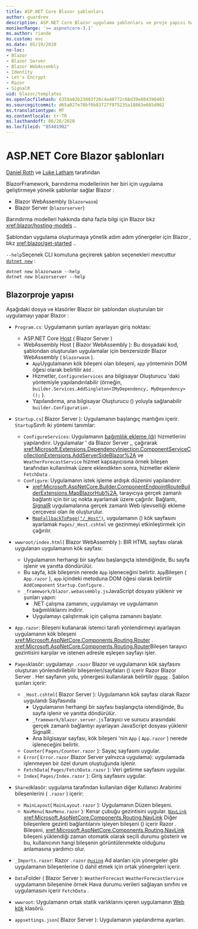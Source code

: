 ```yaml
---
title: ASP.NET Core Blazor şablonları
author: guardrex
description: ASP.NET Core Blazor uygulama şablonları ve proje yapısı hakkında bilgi edinin Blazor .
monikerRange: '>= aspnetcore-3.1'
ms.author: riande
ms.custom: mvc
ms.date: 05/19/2020
no-loc:
- Blazor
- Blazor Server
- Blazor WebAssembly
- Identity
- Let's Encrypt
- Razor
- SignalR
uid: blazor/templates
ms.openlocfilehash: 6359a02b23803f26c4a40772c68d39e804396403
ms.sourcegitcommit: d65a027e78bf0b83727f975235a18863e685d902
ms.translationtype: MT
ms.contentlocale: tr-TR
ms.lasthandoff: 06/26/2020
ms.locfileid: "85401902"
---
```

# <a name="aspnet-core-blazor-templates"></a>ASP.NET Core Blazor şablonları

[Daniel Roth](https://github.com/danroth27) ve [Luke Latham](https://github.com/guardrex) tarafından

BlazorFramework, barındırma modellerinin her biri için uygulama geliştirmeye yönelik şablonlar sağlar Blazor :

* Blazor WebAssembly (`blazorwasm`)
* Blazor Server (`blazorserver`)

Barındırma modelleri hakkında daha fazla bilgi için Blazor bkz <xref:blazor/hosting-models> ..

Şablondan uygulama oluşturmaya yönelik adım adım yönergeler için Blazor , bkz <xref:blazor/get-started> ..

`--help`Seçenek CLI komutuna geçirerek şablon seçenekleri mevcuttur [`dotnet new`](/dotnet/core/tools/dotnet-new) :

```dotnetcli
dotnet new blazorwasm --help
dotnet new blazorserver --help
```

## <a name="blazor-project-structure"></a>Blazorproje yapısı

Aşağıdaki dosya ve klasörler Blazor bir şablondan oluşturulan bir uygulamayı yapar Blazor :

* `Program.cs`: Uygulamanın şunları ayarlayan giriş noktası:

  * ASP.NET Core [Host](xref:fundamentals/host/generic-host) ( Blazor Server )
  * WebAssembly Host ( Blazor WebAssembly ): Bu dosyadaki kod, şablondan oluşturulan uygulamalar için benzersizdir Blazor WebAssembly ( `blazorwasm` ).
    * `App`Uygulamanın kök bileşeni olan bileşeni, `app` yönteminin DOM öğesi olarak belirtilir `Add` .
    * Hizmetler, `ConfigureServices` ana bilgisayar Oluşturucu 'daki yöntemiyle yapılandırılabilir (örneğin, `builder.Services.AddSingleton<IMyDependency, MyDependency>();` ).
    * Yapılandırma, ana bilgisayar Oluşturucu () yoluyla sağlanabilir `builder.Configuration` .

* `Startup.cs`( Blazor Server ): Uygulamanın başlangıç mantığını içerir. `Startup`Sınıfı iki yöntemi tanımlar:

  * `ConfigureServices`: Uygulamanın [bağımlılık ekleme (dı)](xref:fundamentals/dependency-injection) hizmetlerini yapılandırır. Uygulamalar ' da Blazor Server ,, çağırarak <xref:Microsoft.Extensions.DependencyInjection.ComponentServiceCollectionExtensions.AddServerSideBlazor%2A> ve `WeatherForecastService` hizmet kapsayıcısına örnek bileşen tarafından kullanılmak üzere eklendikten sonra, hizmetler eklenir `FetchData` .
  * `Configure`: Uygulamanın istek işleme ardışık düzenini yapılandırır:
    * <xref:Microsoft.AspNetCore.Builder.ComponentEndpointRouteBuilderExtensions.MapBlazorHub%2A>, tarayıcıya gerçek zamanlı bağlantı için bir uç nokta ayarlamak üzere çağırılır. Bağlantı, [SignalR](xref:signalr/introduction) uygulamalarına gerçek zamanlı Web işlevselliği ekleme çerçevesi olan ile oluşturulur.
    * [`MapFallbackToPage("/_Host")`](xref:Microsoft.AspNetCore.Builder.RazorPagesEndpointRouteBuilderExtensions.MapFallbackToPage*), uygulamanın () kök sayfasını ayarlamak `Pages/_Host.cshtml` ve gezinmeyi etkinleştirmek için çağırılır.

* `wwwroot/index.html`( Blazor WebAssembly ): BIR HTML sayfası olarak uygulanan uygulamanın kök sayfası:
  * Uygulamanın herhangi bir sayfası başlangıçta istendiğinde, Bu sayfa işlenir ve yanıtta döndürülür.
  * Bu sayfa, kök bileşenin nerede `App` işleneceğini belirtir. `App`Bileşen ( `App.razor` ), `app` içindeki metoduna DOM öğesi olarak belirtilir `AddComponent` `Startup.Configure` .
  * `_framework/blazor.webassembly.js`JavaScript dosyası yüklenir ve şunları yapın:
    * .NET çalışma zamanını, uygulamayı ve uygulamanın bağımlılıklarını indirir.
    * Uygulamayı çalıştırmak için çalışma zamanını başlatır.

* `App.razor`: Bileşeni kullanarak istemci tarafı yönlendirmeyi ayarlayan uygulamanın kök bileşeni <xref:Microsoft.AspNetCore.Components.Routing.Router> . <xref:Microsoft.AspNetCore.Components.Routing.Router>Bileşen tarayıcı gezintisini karşılar ve istenen adresle eşleşen sayfayı işler.

* `Pages`klasör: uygulamayı `.razor` Blazor ve uygulamanın kök sayfasını oluşturan yönlendirilebilir bileşenleri/sayfaları () içerir Razor Blazor Server . Her sayfanın yolu, yönergesi kullanılarak belirtilir [`@page`](xref:mvc/views/razor#page) . Şablon şunları içerir:
  * `_Host.cshtml`( Blazor Server ): Uygulamanın kök sayfası olarak Razor uygulandı Sayfasında
    * Uygulamanın herhangi bir sayfası başlangıçta istendiğinde, Bu sayfa işlenir ve yanıtta döndürülür.
    * `_framework/blazor.server.js`Tarayıcı ve sunucu arasındaki gerçek zamanlı bağlantıyı ayarlayan JavaScript dosyası yüklenir SignalR .
    * Ana bilgisayar sayfası, kök bileşeni 'nin `App` ( `App.razor` ) nerede işleneceğini belirtir.
  * `Counter`( `Pages/Counter.razor` ): Sayaç sayfasını uygular.
  * `Error`( `Error.razor` Blazor Server yalnızca uygulama): uygulamada işlenmeyen bir özel durum oluştuğunda işlenir.
  * `FetchData`( `Pages/FetchData.razor` ): Veri getirme sayfasını uygular.
  * `Index`( `Pages/Index.razor` ): Giriş sayfasını uygular.

* `Shared`klasör: uygulama tarafından kullanılan diğer Kullanıcı Arabirimi bileşenlerini ( `.razor` ) içerir:
  * `MainLayout`( `MainLayout.razor` ): Uygulamanın Düzen bileşeni.
  * `NavMenu`( `NavMenu.razor` ): Kenar çubuğu gezintisini uygular. [ `NavLink` ](xref:blazor/fundamentals/routing#navlink-component) <xref:Microsoft.AspNetCore.Components.Routing.NavLink> Diğer bileşenlere gezinti bağlantılarını işleyen bileşeni () içerir Razor . Bileşeni, <xref:Microsoft.AspNetCore.Components.Routing.NavLink> bileşeni yüklendiği zaman otomatik olarak seçili durumu gösterir ve bu, kullanıcının hangi bileşenin görüntülenmekte olduğunu anlamasına yardımcı olur.

* `_Imports.razor`: Razor `.razor` [`@using`](xref:mvc/views/razor#using) Ad alanları için yönergeler gibi uygulamanın bileşenlerine () dahil etmek için ortak yönergeleri içerir.

* `Data`Folder ( Blazor Server ): `WeatherForecast` `WeatherForecastService` uygulamanın bileşenine örnek Hava durumu verileri sağlayan sınıfını ve uygulamasını içerir `FetchData` .

* `wwwroot`: Uygulamanın ortak statik varlıklarını içeren uygulamanın [Web kök](xref:fundamentals/index#web-root) klasörü.

* `appsettings.json`( Blazor Server ): Uygulamanın yapılandırma ayarları.
